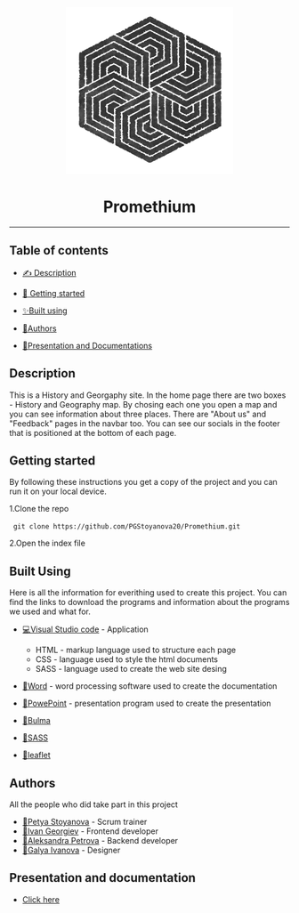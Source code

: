 <p  align="center">
<img height="300" width="300" src="https://github.com/PGStoyanova20/Promethium/blob/main/Images/logo.png" alt="Logo"/>
</p>

<h1 align="center"> Promethium </h1>

<hr>

## Table of contents

- [✍ Description](#description)

- [🏁 Getting started](#gettingStarted)

- [✨Built using](#builtbyusing)

- [🙆Authors](#authors)

- [📘Presentation and Documentations](#documentations)

## Description <a name="description"></a>

This is a History and Georgaphy site. In the home page there are two boxes - History and Geography map. By chosing each one you open a map and you can see information about three places. There are "About us" and "Feedback" pages in the navbar too. You can see our socials in the footer that is positioned at the bottom of each page.

## Getting started <a name="gettingStarted">
  
By following these instructions you get a copy of the project and you can run it on your local device.   
  
1.Clone the repo
  
``` git clone https://github.com/PGStoyanova20/Promethium.git``` 

2.Open the index file
  
## Built Using <a name="builtbyusing"></a>

Here is all the information for everithing used to create this project. You can find the links to download the programs and information about the programs we used and what for.  
  
- [💻Visual Studio code](https://code.visualstudio.com/download) - Application 
  - HTML - markup language used to structure each page 
  - CSS - language used to style the html documents
  - SASS - language used to create the web site desing  
  
- [💎Word](https://tinyurl.com/mt43tywd) - word processing software used to create the documentation 
  
- [📙PowePoint](https://www.microsoft.com/bg-bg/microsoft-365/powerpoint) - presentation program used to create the presentation

- [🤖Bulma](https://bulma.io/documentation/form/)
  
- [🤖SASS](https://sass-lang.com/)
  
- [🤖leaflet](https://leafletjs.com/SlavaUkraini/download.html)  
  
## Authors <a name = "authors"></a>
  All the people who did take part in this project

- [👧Petya Stoyanova](https://github.com/PGStoyanova20) - Scrum trainer  
- [👦Ivan Georgiev](https://github.com/IKGeorgiev20) - Frontend developer
- [👧Aleksandra Petrova](https://github.com/APPetrova20) - Backend developer   
- [👧Galya Ivanova](https://github.com/GAIvanova20) - Designer

## Presentation and documentation <a name = "documentations"></a>
  
- [Click here](https://github.com/PGStoyanova20/Promethium/tree/main/Docs)




  
  
  
  
  
  
  
  
  
